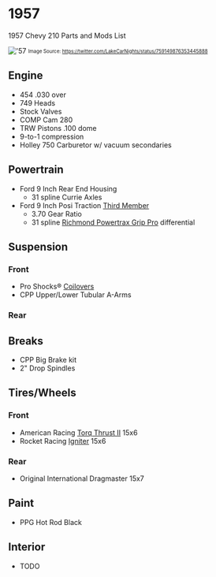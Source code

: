 # 1957

1957 Chevy 210 Parts and Mods List

!['57](https://pbs.twimg.com/media/CokKya2VUAAXqhO.jpg:large)
<sub><sup>Image Source: https://twitter.com/LakeCarNights/status/759149876353445888<sub><sup>

## Engine

* 454 .030 over
* 749 Heads
* Stock Valves
* COMP Cam 280
* TRW Pistons .100 dome
* 9-to-1 compression
* Holley 750 Carburetor w/ vacuum secondaries

## Powertrain

* Ford 9 Inch Rear End Housing
  * 31 spline Currie Axles
* Ford 9 Inch Posi Traction [Third Member](http://www.speedwaymotors.com/Ford-9-Inch-Posi-Traction-Third-Member-Assembly,6788.html)
  * 3.70 Gear Ratio
  * 31 spline [Richmond Powertrax Grip Pro](https://www.powertrax.com/product-info/powertrax-grip-pro-traction-system/) differential

## Suspension

### Front

* Pro Shocks® [Coilovers](http://www.speedwaymotors.com/Pro-Shocks-C250GM450-1955-1957-B-B-Chevy-V8-Front-Coilover-Conversion,50623.html)
* CPP Upper/Lower Tubular A-Arms

### Rear

## Breaks

* CPP Big Brake kit
* 2" Drop Spindles

## Tires/Wheels

### Front

* American Racing [Torq Thrust II](http://www.americanracing.com/wheel/4424/vncl205-classic-torq-thrust-ii) 15x6
* Rocket Racing [Igniter](http://www.rocketracingwheels.com/rocket-igniter-series/c33) 15x6

### Rear

* Original International Dragmaster 15x7

## Paint

* PPG Hot Rod Black

## Interior

* TODO
